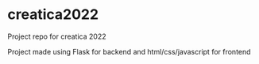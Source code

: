 # creatica2022
Project repo for creatica 2022

Project made using Flask for backend and html/css/javascript for frontend
